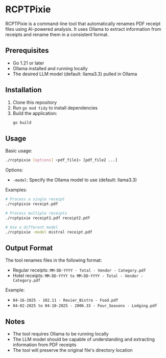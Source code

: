 # RCPTPixie

RCPTPixie is a command-line tool that automatically renames PDF receipt files using AI-powered analysis. It uses Ollama to extract information from receipts and rename them in a consistent format.

## Prerequisites

- Go 1.21 or later
- Ollama installed and running locally
- The desired LLM model (default: llama3.3) pulled in Ollama

## Installation

1. Clone this repository
2. Run `go mod tidy` to install dependencies
3. Build the application:
   ```bash
   go build
   ```

## Usage

Basic usage:
```bash
./rcptpixie [options] <pdf_file1> [pdf_file2 ...]
```

Options:
- `-model`: Specify the Ollama model to use (default: llama3.3)

Examples:
```bash
# Process a single receipt
./rcptpixie receipt.pdf

# Process multiple receipts
./rcptpixie receipt1.pdf receipt2.pdf

# Use a different model
./rcptpixie -model mistral receipt.pdf
```

## Output Format

The tool renames files in the following format:
- Regular receipts: `MM-DD-YYYY - Total - Vendor - Category.pdf`
- Hotel receipts: `MM-DD-YYYY to MM-DD-YYYY - Total - Vendor - Category.pdf`

Example:
- `04-16-2025 - 102.11 - Revier_Bistro - Food.pdf`
- `04-02-2025 to 04-10-2025 - 2006.33 - Four_Seasons - Lodging.pdf`

## Notes

- The tool requires Ollama to be running locally
- The LLM model should be capable of understanding and extracting information from PDF receipts
- The tool will preserve the original file's directory location 